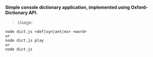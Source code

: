 **Simple console dictionary application, implemented using Oxford-Dictionary API.**
>Usage:
```
node dict.js <def|syn|ant|ex> <word>
or
node dict.js play
or
node dict.js
```
